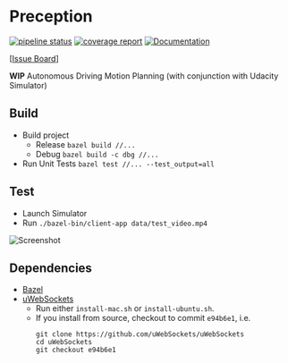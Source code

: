 # Preception

[![pipeline status](https://gitlab.com/jinay1991/perception/badges/master/pipeline.svg)](https://gitlab.com/jinay1991/perception/commits/master)
[![coverage report](https://gitlab.com/jinay1991/perception/badges/master/coverage.svg?job=code-coverage)](https://jinay1991.gitlab.io/perception/index.html)
[![Documentation](https://img.shields.io/badge/api-reference-blue.svg)](https://jinay1991.gitlab.io/perception/doc/html/)

[[Issue Board](https://gitlab.com/jinay1991/perception/-/boards)]

**WIP** Autonomous Driving Motion Planning (with conjunction with Udacity Simulator) 

## Build

* Build project
    * Release `bazel build //...`
    * Debug `bazel build -c dbg //...`
* Run Unit Tests `bazel test //... --test_output=all`

## Test

* Launch Simulator 
* Run `./bazel-bin/client-app data/test_video.mp4`

![Screenshot](example/screenshot_01.png)

## Dependencies

* [Bazel](https://docs.bazel.build/versions/1.1.0/getting-started.html) 
* [uWebSockets](https://github.com/uWebSockets/uWebSockets)
  * Run either `install-mac.sh` or `install-ubuntu.sh`.
  * If you install from source, checkout to commit `e94b6e1`, i.e.
    ```
    git clone https://github.com/uWebSockets/uWebSockets
    cd uWebSockets
    git checkout e94b6e1
    ```

